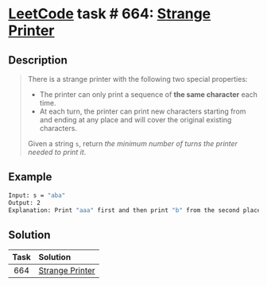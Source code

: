 # [LeetCode][leetcode] task # 664: [Strange Printer][task]

Description
-----------

> There is a strange printer with the following two special properties:
> * The printer can only print a sequence of **the same character** each time.
> * At each turn, the printer can print new characters starting from and ending
> at any place and will cover the original existing characters.
>
> Given a string `s`, return _the minimum number of turns the printer needed to print it_.

Example
-------

```sh
Input: s = "aba"
Output: 2
Explanation: Print "aaa" first and then print "b" from the second place of the string, which will cover the existing character 'a'.
```

Solution
--------

| Task | Solution                    |
|:----:|:----------------------------|
| 664  | [Strange Printer][solution] |


[leetcode]: <http://leetcode.com/>
[task]: <https://leetcode.com/problems/strange-printer/>
[solution]: <https://github.com/wellaxis/praxis-leetcode/blob/main/src/main/java/com/witalis/praxis/leetcode/task/h7/p664/option/Practice.java>

